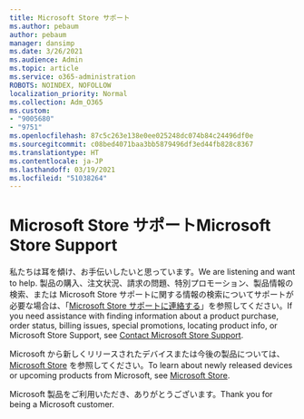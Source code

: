 ```yaml
---
title: Microsoft Store サポート
ms.author: pebaum
author: pebaum
manager: dansimp
ms.date: 3/26/2021
ms.audience: Admin
ms.topic: article
ms.service: o365-administration
ROBOTS: NOINDEX, NOFOLLOW
localization_priority: Normal
ms.collection: Adm_O365
ms.custom:
- "9005680"
- "9751"
ms.openlocfilehash: 87c5c263e138e0ee025248dc074b84c24496df0e
ms.sourcegitcommit: c08bed4071baa3bb5879496df3ed44fb828c8367
ms.translationtype: HT
ms.contentlocale: ja-JP
ms.lasthandoff: 03/19/2021
ms.locfileid: "51038264"
---
```

# <a name="microsoft-store-support"></a><span data-ttu-id="959ca-102">Microsoft Store サポート</span><span class="sxs-lookup"><span data-stu-id="959ca-102">Microsoft Store Support</span></span>

<span data-ttu-id="959ca-103">私たちは耳を傾け、お手伝いしたいと思っています。</span><span class="sxs-lookup"><span data-stu-id="959ca-103">We are listening and want to help.</span></span> <span data-ttu-id="959ca-104">製品の購入、注文状況、請求の問題、特別プロモーション、製品情報の検索、または Microsoft Store サポートに関する情報の検索についてサポートが必要な場合は、「[Microsoft Store サポートに連絡する](https://support.microsoft.com/account-billing/contact-microsoft-store-support-4f615f2a-6bbd-fd69-6695-ae213d63eef0)」を参照してください。</span><span class="sxs-lookup"><span data-stu-id="959ca-104">If you need assistance with finding information about a product purchase, order status, billing issues, special promotions, locating product info, or Microsoft Store Support, see [Contact Microsoft Store Support](https://support.microsoft.com/account-billing/contact-microsoft-store-support-4f615f2a-6bbd-fd69-6695-ae213d63eef0).</span></span>

<span data-ttu-id="959ca-105">Microsoft から新しくリリースされたデバイスまたは今後の製品については、[Microsoft Store](https://www.microsoft.com/?ql=1) を参照してください。</span><span class="sxs-lookup"><span data-stu-id="959ca-105">To learn about newly released devices or upcoming products from Microsoft, see [Microsoft Store](https://www.microsoft.com/?ql=1).</span></span>

<span data-ttu-id="959ca-106">Microsoft 製品をご利用いただき、ありがとうございます。</span><span class="sxs-lookup"><span data-stu-id="959ca-106">Thank you for being a Microsoft customer.</span></span>